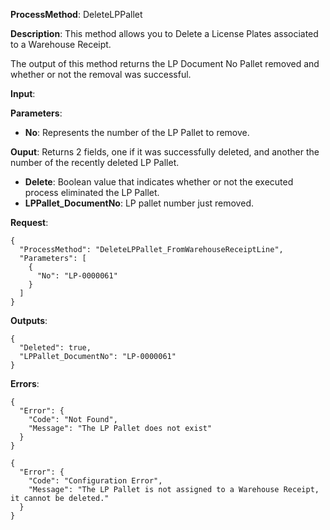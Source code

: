 **ProcessMethod**: DeleteLPPallet

**Description**:
This method allows you to Delete a License Plates associated to a Warehouse Receipt.

The output of this method returns the LP Document No Pallet removed and whether or not the removal was successful.

**Input**:

**Parameters**: 
-	**No**: Represents the number of the LP Pallet to remove.

**Ouput**: Returns 2 fields, one if it was successfully deleted, and another the number of the recently deleted LP Pallet.

-	**Delete**: Boolean value that indicates whether or not the executed process eliminated the LP Pallet.
-	**LPPallet_DocumentNo**: LP pallet number just removed.


**Request**:

```
{
  "ProcessMethod": "DeleteLPPallet_FromWarehouseReceiptLine",
  "Parameters": [
    {
      "No": "LP-0000061"
    }
  ]
}
```


**Outputs**:


```
{
  "Deleted": true,
  "LPPallet_DocumentNo": "LP-0000061"
}
```


**Errors**:

```
{
  "Error": {
    "Code": "Not Found",
    "Message": "The LP Pallet does not exist"
  }
}

{
  "Error": {
    "Code": "Configuration Error",
    "Message": "The LP Pallet is not assigned to a Warehouse Receipt, it cannot be deleted."
  }
}
```



